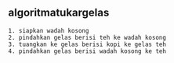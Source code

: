 ## algoritmatukargelas
```
1. siapkan wadah kosong
2. pindahkan gelas berisi teh ke wadah kosong
3. tuangkan ke gelas berisi kopi ke gelas teh
4. pindahkan gelas berisi wadah kosong ke teh
```
